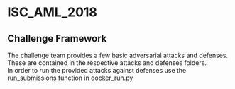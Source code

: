 # ISC_AML_2018

## Challenge Framework
The challenge team provides a few basic adversarial attacks and defenses. These are contained in the respective attacks and defenses folders.  
In order to run the provided attacks against defenses use the run_submissions function in docker_run.py




